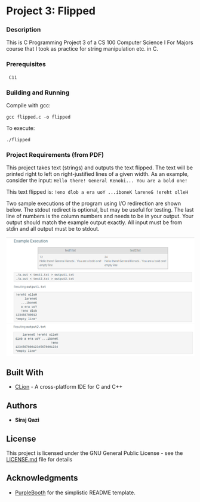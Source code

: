 # Project 3: Flipped

### Description

This is C Programming Project 3 of a CS 100 Computer Science I For Majors course that I took as practice for string manipulation etc. in C.

### Prerequisites

```
 C11
```

### Building and Running

Compile with gcc:

```
gcc flipped.c -o flipped
```

To execute:

```
./flipped
```

### Project Requirements (from PDF)

This project takes text (strings) and outputs the text flipped.
The text will be printed right to left on right-justified lines of a given width. As an example,
consider the input:
`Hello there! General Kenobi... You are a bold one!`

This text flipped is:
`!eno dlob a era uoY ...iboneK lareneG !ereht olleH`

Two sample executions of the program using I/O redirection are shown below. The stdout
redirect is optional, but may be useful for testing. The last line of numbers is the column
numbers and needs to be in your output. Your output should match the example output exactly.
All input must be from stdin and all output must be to stdout.

![sample1](/samples/sample1.png)
![sample2](/samples/sample2.png)

## Built With

* [CLion](https://www.jetbrains.com/clion/) - A cross-platform IDE for C and C++

## Authors

* **Siraj Qazi**

## License

This project is licensed under the GNU General Public License - see the [LICENSE.md](LICENSE.md) file for details

## Acknowledgments

 - [PurpleBooth](https://github.com/PurpleBooth) for the simplistic README template.
